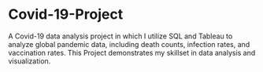 # Covid-19-Project
A Covid-19 data analysis project in which I utilize SQL and Tableau to analyze global pandemic data, including death counts, infection rates, and vaccination rates. This Project demonstrates my skillset in data analysis and visualization.
